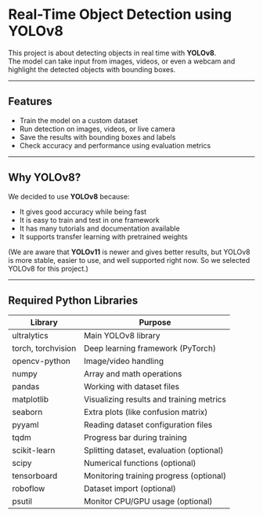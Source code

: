 
# Real-Time Object Detection using YOLOv8

This project is about detecting objects in real time with **YOLOv8**.  
The model can take input from images, videos, or even a webcam and highlight the detected objects with bounding boxes.

---

## Features
- Train the model on a custom dataset
- Run detection on images, videos, or live camera
- Save the results with bounding boxes and labels
- Check accuracy and performance using evaluation metrics

---

## Why YOLOv8?
We decided to use **YOLOv8** because:
- It gives good accuracy while being fast
- It is easy to train and test in one framework
- It has many tutorials and documentation available
- It supports transfer learning with pretrained weights  

(We are aware that **YOLOv11** is newer and gives better results, but YOLOv8 is more stable, easier to use, and well supported right now. So we selected YOLOv8 for this project.)

---

## Required Python Libraries

| Library            | Purpose                                           |
|--------------------|---------------------------------------------------|
| ultralytics        | Main YOLOv8 library                               |
| torch, torchvision | Deep learning framework (PyTorch)                 |
| opencv-python      | Image/video handling                              |
| numpy              | Array and math operations                         |
| pandas             | Working with dataset files                        |
| matplotlib         | Visualizing results and training metrics          |
| seaborn            | Extra plots (like confusion matrix)               |
| pyyaml             | Reading dataset configuration files               |
| tqdm               | Progress bar during training                      |
| scikit-learn       | Splitting dataset, evaluation (optional)          |
| scipy              | Numerical functions (optional)                    |
| tensorboard        | Monitoring training progress (optional)           |
| roboflow           | Dataset import (optional)                         |
| psutil             | Monitor CPU/GPU usage (optional)                  |

